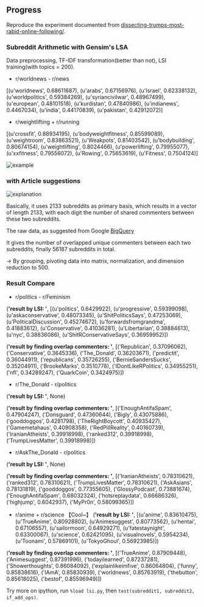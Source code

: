 ## Progress

Reproduce the experiment documented from [dissecting-trumps-most-rabid-online-following/](https://fivethirtyeight.com/features/dissecting-trumps-most-rabid-online-following/).

### Subreddit Arithmetic with Gensim's LSA

Data preprocessing, TF-IDF transformation(better than not), LSI training(with topics = 200).

- r/worldnews - r/news

[(u'worldnews', 0.68611687), (u'arabs', 0.67156976), (u'Israel', 0.62338132), (u'worldpolitics', 0.59384269), (u'syriancivilwar', 0.48967499), (u'european', 0.48101518), (u'kurdistan', 0.47840986), (u'indianews', 0.4467034), (u'india', 0.44170839), (u'pakistan', 0.42912072)]

- r/weightlifting + r/running

[(u'crossfit', 0.88934195), (u'bodyweightfitness', 0.85599089), (u'weightroom', 0.83863521), (u'Weakpots', 0.81403542), (u'bodybuilding', 0.80674154), (u'weightlifting', 0.8024466), (u'powerlifting', 0.79955077), (u'xxfitness', 0.79556072), (u'Rowing', 0.75653619), (u'Fitness', 0.7504124)]

![example](https://ww1.sinaimg.cn/large/006tKfTcgy1fl44ta4fjpj311w0smjv5.jpg)

### with Article suggestions

![explanation](https://ww1.sinaimg.cn/large/006tKfTcgy1fl45czem1vj313y0h244h.jpg)

Basically, it uses 2133 subreddits as primary basis, which results in a vector of length 2133, with each digit the number of shared commenters between these two subreddits. 

The raw data, as suggested from Google [BigQuery](https://github.com/lmcinnes/subreddit_mapping/blob/master/BigQuery_queries.sql)

It gives the number of overlapped unique commenters between each two subreddits, finally 56187 subreddits in total.

-> By grouping, pivoting data into matrix, normalization, and dimension reduction to 500. 

### Result Compare

- r/politics - r/Feminism

(**'result by LSI: '**, [(u'politics', 0.6429922), (u'progressive', 0.59399098), (u'askaconservative', 0.48073345), (u'ShitPoliticsSays', 0.47253069), (u'PoliticalDiscussion', 0.45274672), (u'forwardsfromgrandma', 0.41883612), (u'Conservative', 0.41036281), (u'Libertarian', 0.38884613), (u'nyc', 0.38836086), (u'ShitRConservativeSays', 0.36959952)])

(**'result by finding overlap commenters: '**, [('Republican', 0.37096062), ('Conservative', 0.3645336), ('The_Donald', 0.36203671), ('predictit', 0.36044911), ('republicans', 0.35726255), ('BernieSandersSucks', 0.35204911), ('BrookeMarks', 0.3510778), ('IDontLikeRPolitics', 0.34955251), ('nfl', 0.34289247), ('QuarkCoin', 0.3424975)])

- r/The_Donald - r/politics

(**'result by LSI: '**, None)

(**'result by finding overlap commenters: '**, [('EnoughAntifaSpam', 0.47904247), ('Donsguard', 0.47360644), ('Bigly', 0.43075886), ('gooddoggos', 0.4281798), ('TheRightBoycott', 0.40935427), ('Gamemetahaus', 0.40908358), ('RedPillReality', 0.40160739), ('IranianAtheists', 0.39918998), ('ranked312', 0.39918998), ('TrumpLivesMatter', 0.39918998)])

- r/AskThe_Donald - r/politics

(**'result by LSI: '**, None)

(**'result by finding overlap commenters: '**, [('IranianAtheists', 0.78310621), ('ranked312', 0.78310621), ('TrumpLivesMatter', 0.78310621), ('AskAsians', 0.78131819), ('gooddoggos', 0.77355605), ('GlossyPodcast', 0.73881674), ('EnoughAntifaSpam', 0.68032324), ('hotsreplaydata', 0.66686326), ('highjump', 0.6042937), ('MyPr0n', 0.58099365)])

- r/anime + r/science 【Cool~】
(**'result by LSI: '**, [(u'anime', 0.83610475), (u'TrueAnime', 0.80928802), (u'Animesuggest', 0.80773562), (u'hentai', 0.67106557), (u'sailormoon', 0.64929271), (u'fatestaynight', 0.63300067), (u'science', 0.62421095), (u'visualnovels', 0.5954234), (u'Toonami', 0.57869101), (u'TokyoGhoul', 0.56923985)])

(**'result by finding overlap commenters: '**, [('TrueAnime', 0.87909448), ('Animesuggest', 0.87391996), ('todayilearned', 0.87237281), ('Showerthoughts', 0.86084092), ('explainlikeimfive', 0.86064804), ('funny', 0.85838616), ('IAmA', 0.85830939), ('worldnews', 0.85763919), ('thebutton', 0.85618025), ('bestof', 0.85596949)])

Try more on ipython, run `%load lsi.py`, then `test(subreddit1, subreddit2, if_add_ops)`.